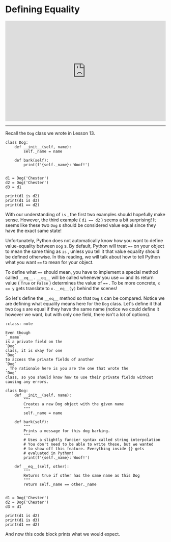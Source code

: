# Defining Equality

<div style="position: relative; padding-bottom: 62.5%; height: 0;">
    <iframe src="https://www.loom.com/embed/11cc2dc8c14943f28ef63a454aa39f93?sharedAppSource=personal_library" frameborder="0" webkitallowfullscreen mozallowfullscreen allowfullscreen style="position: absolute; top: 0; left: 0; width: 100%; height: 100%;"></iframe>
</div>

---

Recall the `Dog` class we wrote in Lesson 13.

```{snippet}
class Dog:
    def __init__(self, name):
        self._name = name

    def bark(self):
        print(f'{self._name}: Woof!')


d1 = Dog('Chester')
d2 = Dog('Chester')
d3 = d1

print(d1 is d2)
print(d1 is d3)
print(d1 == d2)
```

With our understanding of `is` , the first two examples should hopefully make sense. However, the third example ( `d1 == d2` ) seems a bit surprising! It seems like these two `Dog` s should be considered value equal since they have the exact same state!

Unfortunately, Python does not automatically know how you want to define value-equality between `Dog` s. By default, Python will treat `==` on your object to mean the same thing as `is` , unless you tell it that value equality should be defined otherwise. In this reading, we will talk about how to tell Python what you want `==` to mean for your object.

To define what `==` should mean, you have to implement a special method called `__eq__` . `__eq__` will be called whenever you use `==` and its return value ( `True` or `False` ) determines the value of `==` . To be more concrete, `x == y` gets translate to `x.__eq__(y)` behind the scenes!

So let's define the `__eq__` method so that `Dog` s can be compared. Notice we are defining what equality means here for the `Dog` class. Let's define it that two `Dog` s are equal if they have the same name (notice we could define it however we want, but with only one field, there isn't a lot of options).

```{admonition} Note
:class: note

Even though
`_name`
is a private field on the
`Dog`
class, it is okay for one
`Dog`
to access the private fields of another
`Dog`
. The rationale here is you are the one that wrote the
`Dog`
class, so you should know how to use their private fields without causing any errors.

```

```{snippet}
class Dog:
    def __init__(self, name):
        """
        Creates a new Dog object with the given name
        """
        self._name = name

    def bark(self):
        """
        Prints a message for this dog barking.
        """
        # Uses a slightly fancier syntax called string interpolation
        # You don't need to be able to write these, but we wanted
        # to show off this feature. Everything inside {} gets
        # evaluated in Python!
        print(f'{self._name}: Woof!')

    def __eq__(self, other):
        """
        Returns true if other has the same name as this Dog
        """
        return self._name == other._name


d1 = Dog('Chester')
d2 = Dog('Chester')
d3 = d1

print(d1 is d2)
print(d1 is d3)
print(d1 == d2)
```

And now this code block prints what we would expect.
